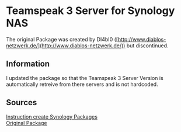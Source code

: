 # Teamspeak 3 Server for Synology NAS

The original Package was created by DI4bI0 ([http://www.diablos-netzwerk.de/](http://www.diablos-netzwerk.de/)) but discontinued.

## Information
I updated the package so that the Teamspeak 3 Server Version is automatically retreive from there servers and is not hardcoded.

## Sources
[Instruction create Synology Packages](https://amigotechnotes.wordpress.com/2014/05/17/how-to-create-a-spk-for-synology-dsm-to-distribute-your-lamp/)\
[Original Package](http://spk.diablos-netzwerk.de/?channel=all&arch=all&package=ts3server)